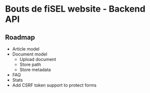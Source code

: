 # Bouts de fiSEL website - Backend API

## Roadmap

- Article model
- Document model
  - Upload document
  - Store path
  - Store metadata
- FAQ
- Stats
- Add CSRF token support to protect forms
